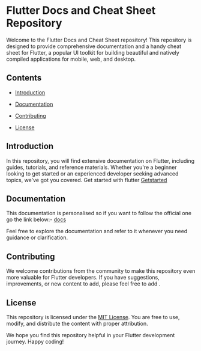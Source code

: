 # Flutter Docs and Cheat Sheet Repository

Welcome to the Flutter Docs and Cheat Sheet repository! This repository is designed to provide comprehensive documentation and a handy cheat sheet for Flutter, a popular UI toolkit for building beautiful and natively compiled applications for mobile, web, and desktop.

## Contents

- [Introduction](#introduction)



- [Documentation](#documentation)


<!-- - [Cheat Sheet](#cheat-sheet) -->


- [Contributing](#contributing)

- [License](#license)

## Introduction

In this repository, you will find extensive documentation on Flutter, including guides, tutorials, and reference materials. Whether you're a beginner looking to get started or an experienced developer seeking advanced topics, we've got you covered.
Get started with flutter [Getstarted](https://docs.flutter.dev/get-started/install)

## Documentation

This documentation is personalised so if you want to follow the official one  go the link below:-
[docs](https://docs.flutter.dev/)


Feel free to explore the documentation and refer to it whenever you need guidance or clarification.


## Contributing

We welcome contributions from the community to make this repository even more valuable for Flutter developers. If you have suggestions, improvements, or new content to add, please feel free to add .

## License

This repository is licensed under the [MIT License](LICENSE). You are free to use, modify, and distribute the content with proper attribution.

We hope you find this repository helpful in your Flutter development journey. Happy coding!
